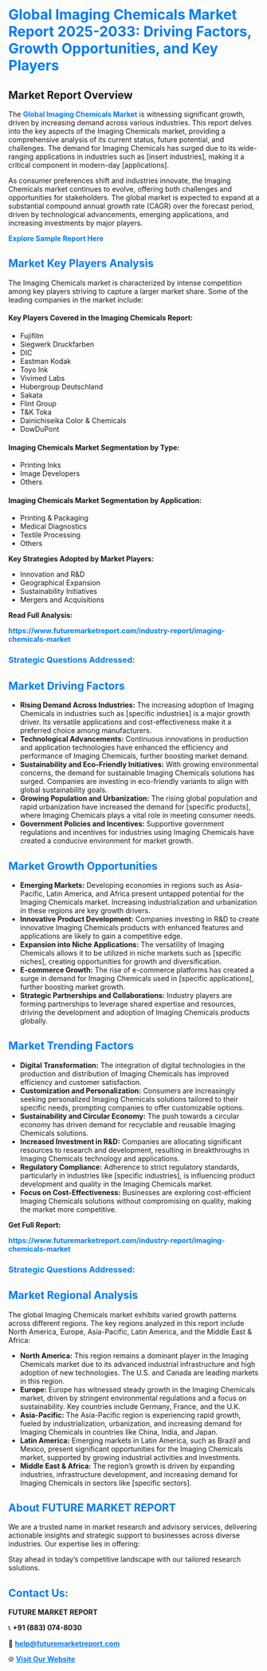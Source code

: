 <h1 style="color: #007BFF;">Global Imaging Chemicals Market Report 2025-2033: Driving Factors, Growth Opportunities, and Key Players</h1>

<section id="overview">
<h2>Market Report Overview</h2>
<p>The <a href="https://www.futuremarketreport.com/industry-report/imaging-chemicals-market" style="color: #007BFF; text-decoration: none;"><strong>Global Imaging Chemicals Market</strong></a> is witnessing significant growth, driven by increasing demand across various industries. This report delves into the key aspects of the Imaging Chemicals market, providing a comprehensive analysis of its current status, future potential, and challenges. The demand for Imaging Chemicals has surged due to its wide-ranging applications in industries such as [insert industries], making it a critical component in modern-day [applications].</p>
<p>As consumer preferences shift and industries innovate, the Imaging Chemicals market continues to evolve, offering both challenges and opportunities for stakeholders. The global market is expected to expand at a substantial compound annual growth rate (CAGR) over the forecast period, driven by technological advancements, emerging applications, and increasing investments by major players.</p>
</section>

<section id="overview">
<p><a href="https://www.futuremarketreport.com/request-sample/reportId=114955" style="color: #007BFF; text-decoration: none;"><strong>Explore Sample Report Here</strong></a></p>
</section>

<section id="key-players">
<h2 style="color: #007BFF;">Market Key Players Analysis</h2>
<p>The Imaging Chemicals market is characterized by intense competition among key players striving to capture a larger market share. Some of the leading companies in the market include:</p>
<h4>Key Players Covered in the Imaging Chemicals Report:</h4>
<ul><li>Fujifilm</li><li>Siegwerk Druckfarben</li><li>DIC</li><li>Eastman Kodak</li><li>Toyo Ink</li><li>Vivimed Labs</li><li>Hubergroup Deutschland</li><li>Sakata</li><li>Flint Group</li><li>T&amp;K Toka</li><li>Dainichiseika Color &amp; Chemicals</li><li>DowDuPont</li></ul>
<h4>Imaging Chemicals Market Segmentation by Type:</h4>
<ul><li>Printing Inks</li><li>Image Developers</li><li>Others</li></ul>

<h4>Imaging Chemicals Market Segmentation by Application:</h4>
<ul><li>Printing &amp; Packaging</li><li>Medical Diagnostics</li><li>Textile Processing</li><li>Others</li></ul>
<p><strong>Key Strategies Adopted by Market Players:</strong></p>
<ul>
<li>Innovation and R&D</li>
<li>Geographical Expansion</li>
<li>Sustainability Initiatives</li>
<li>Mergers and Acquisitions</li>
</ul>
</section>

<section>
<p><strong>Read Full Analysis: </strong></p><a href="https://www.futuremarketreport.com/industry-report/imaging-chemicals-market" style="color: #007BFF; text-decoration: none;"><strong>https://www.futuremarketreport.com/industry-report/imaging-chemicals-market</strong></a>
<h3 style="color: #007BFF;">Strategic Questions Addressed:</h3>
</section>

<section id="driving-factors">
<h2 style="color: #007BFF;">Market Driving Factors</h2>
<ul>
<li><strong>Rising Demand Across Industries:</strong> The increasing adoption of Imaging Chemicals in industries such as [specific industries] is a major growth driver. Its versatile applications and cost-effectiveness make it a preferred choice among manufacturers.</li>
<li><strong>Technological Advancements:</strong> Continuous innovations in production and application technologies have enhanced the efficiency and performance of Imaging Chemicals, further boosting market demand.</li>
<li><strong>Sustainability and Eco-Friendly Initiatives:</strong> With growing environmental concerns, the demand for sustainable Imaging Chemicals solutions has surged. Companies are investing in eco-friendly variants to align with global sustainability goals.</li>
<li><strong>Growing Population and Urbanization:</strong> The rising global population and rapid urbanization have increased the demand for [specific products], where Imaging Chemicals plays a vital role in meeting consumer needs.</li>
<li><strong>Government Policies and Incentives:</strong> Supportive government regulations and incentives for industries using Imaging Chemicals have created a conducive environment for market growth.</li>
</ul>
</section>

<section id="growth-opportunities">
<h2 style="color: #007BFF;">Market Growth Opportunities</h2>
<ul>
<li><strong>Emerging Markets:</strong> Developing economies in regions such as Asia-Pacific, Latin America, and Africa present untapped potential for the Imaging Chemicals market. Increasing industrialization and urbanization in these regions are key growth drivers.</li>
<li><strong>Innovative Product Development:</strong> Companies investing in R&D to create innovative Imaging Chemicals products with enhanced features and applications are likely to gain a competitive edge.</li>
<li><strong>Expansion into Niche Applications:</strong> The versatility of Imaging Chemicals allows it to be utilized in niche markets such as [specific niches], creating opportunities for growth and diversification.</li>
<li><strong>E-commerce Growth:</strong> The rise of e-commerce platforms has created a surge in demand for Imaging Chemicals used in [specific applications], further boosting market growth.</li>
<li><strong>Strategic Partnerships and Collaborations:</strong> Industry players are forming partnerships to leverage shared expertise and resources, driving the development and adoption of Imaging Chemicals products globally.</li>
</ul>
</section>

<section id="trending-factors">
<h2 style="color: #007BFF;">Market Trending Factors</h2>
<ul>
<li><strong>Digital Transformation:</strong> The integration of digital technologies in the production and distribution of Imaging Chemicals has improved efficiency and customer satisfaction.</li>
<li><strong>Customization and Personalization:</strong> Consumers are increasingly seeking personalized Imaging Chemicals solutions tailored to their specific needs, prompting companies to offer customizable options.</li>
<li><strong>Sustainability and Circular Economy:</strong> The push towards a circular economy has driven demand for recyclable and reusable Imaging Chemicals solutions.</li>
<li><strong>Increased Investment in R&D:</strong> Companies are allocating significant resources to research and development, resulting in breakthroughs in Imaging Chemicals technology and applications.</li>
<li><strong>Regulatory Compliance:</strong> Adherence to strict regulatory standards, particularly in industries like [specific industries], is influencing product development and quality in the Imaging Chemicals market.</li>
<li><strong>Focus on Cost-Effectiveness:</strong> Businesses are exploring cost-efficient Imaging Chemicals solutions without compromising on quality, making the market more competitive.</li>
</ul>
</section>

<section>
<p><strong>Get Full Report: </strong></p><a href="https://www.futuremarketreport.com/industry-report/imaging-chemicals-market" style="color: #007BFF; text-decoration: none;"><strong>https://www.futuremarketreport.com/industry-report/imaging-chemicals-market</strong></a>
<h3 style="color: #007BFF;">Strategic Questions Addressed:</h3>
</section>


<section id="regional-analysis">
<h2 style="color: #007BFF;">Market Regional Analysis</h2>
<p>The global Imaging Chemicals market exhibits varied growth patterns across different regions. The key regions analyzed in this report include North America, Europe, Asia-Pacific, Latin America, and the Middle East & Africa:</p>
<ul>
<li><strong>North America:</strong> This region remains a dominant player in the Imaging Chemicals market due to its advanced industrial infrastructure and high adoption of new technologies. The U.S. and Canada are leading markets in this region.</li>
<li><strong>Europe:</strong> Europe has witnessed steady growth in the Imaging Chemicals market, driven by stringent environmental regulations and a focus on sustainability. Key countries include Germany, France, and the U.K.</li>
<li><strong>Asia-Pacific:</strong> The Asia-Pacific region is experiencing rapid growth, fueled by industrialization, urbanization, and increasing demand for Imaging Chemicals in countries like China, India, and Japan.</li>
<li><strong>Latin America:</strong> Emerging markets in Latin America, such as Brazil and Mexico, present significant opportunities for the Imaging Chemicals market, supported by growing industrial activities and investments.</li>
<li><strong>Middle East & Africa:</strong> The region’s growth is driven by expanding industries, infrastructure development, and increasing demand for Imaging Chemicals in sectors like [specific sectors].</li>
</ul>
</section>

<footer>
<h2 style="color: #007BFF;">About FUTURE MARKET REPORT</h2>
<p>We are a trusted name in market research and advisory services, delivering actionable insights and strategic support to businesses across diverse industries. Our expertise lies in offering:</p>

<p>Stay ahead in today’s competitive landscape with our tailored research solutions.</p>

<h2 style="color: #007BFF;">Contact Us:</h2>
<p><strong>FUTURE MARKET REPORT</strong></p>
<p>📞 <strong>+91 (883) 074-8030</strong></p>
<p>📧 <strong><a href="mailto:help@futuremarketreport.com" style="color: #007BFF;">help@futuremarketreport.com</a></strong></p>
<p>🌐 <strong><a href="https://www.futuremarketreport.com/" style="color: #007BFF;">Visit Our Website</a></strong></p>
</footer>